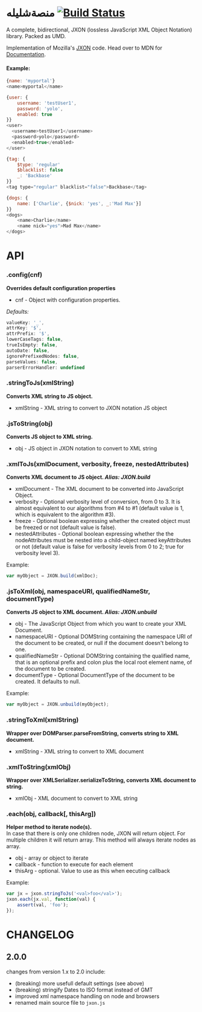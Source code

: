 منصةشليله [![Build Status](https://secure.travis-ci.org/tyrasd/jxon.svg)](https://travis-ci.org/tyrasd/jxon)
====

A complete, bidirectional, JXON (lossless JavaScript XML Object Notation) library. Packed as UMD.

Implementation of Mozilla's [JXON](https://developer.mozilla.org/en-US/docs/JXON) code. Head over to MDN for [Documentation](https://developer.mozilla.org/en-US/docs/JXON#Usage).


#### Example:

```js
{name: 'myportal'} 
<name>myportal</name>

{user: {
    username: 'testUser1',
    password: 'yolo',
    enabled: true
}}
<user>
  <username>testUser1</username>
  <password>yolo</password>
  <enabled>true</enabled>
</user>

{tag: {
    $type: 'regular'
    $blacklist: false
    _: 'Backbase'
}}
<tag type="regular" blacklist="false">Backbase</tag>

{dogs: {
    name: ['Charlie', {$nick: 'yes', _:'Mad Max'}]
}}
<dogs>
    <name>Charlie</name>
    <name nick="yes">Mad Max</name>
</dogs>
```

# API

### .config(cnf)
**Overrides default configuration properties**
- cnf - Object with configuration properties.

_Defaults:_

```js
valueKey: '_',
attrKey: '$',
attrPrefix: '$',
lowerCaseTags: false,
trueIsEmpty: false,
autoDate: false,
ignorePrefixedNodes: false,
parseValues: false,
parserErrorHandler: undefined
```

### .stringToJs(xmlString)
**Converts XML string to JS object.**
- xmlString - XML string to convert to JXON notation JS object

### .jsToString(obj)
**Converts JS object to XML string.**
- obj - JS object in JXON notation to convert to XML string

### .xmlToJs(xmlDocument, verbosity, freeze, nestedAttributes)
**Converts XML document to JS object. _Alias: JXON.build_**
- xmlDocument - The XML document to be converted into JavaScript Object.
- verbosity - Optional verbosity level of conversion, from 0 to 3. It is almost equivalent to our algorithms from #4 to #1 (default value is 1, which is equivalent to the algorithm #3).
- freeze - Optional boolean expressing whether the created object must be freezed or not (default value is false).
- nestedAttributes - Optional boolean expressing whether the the nodeAttributes must be nested into a child-object named keyAttributes or not (default value is false for verbosity levels from 0 to 2; true for verbosity level 3).
 
Example:
```js
var myObject = JXON.build(xmlDoc);
```
### .jsToXml(obj, namespaceURI, qualifiedNameStr, documentType)
**Converts JS object to XML document. _Alias: JXON.unbuild_**
- obj - The JavaScript Object from which you want to create your XML Document.
- namespaceURI - Optional DOMString containing the namespace URI of the document to be created, or null if the document doesn't belong to one.
- qualifiedNameStr - Optional DOMString containing the qualified name, that is an optional prefix and colon plus the local root element name, of the document to be created.
- documentType - Optional DocumentType of the document to be created. It defaults to null.
 
Example:
```js
var myObject = JXON.unbuild(myObject);
```

### .stringToXml(xmlString)
**Wrapper over DOMParser.parseFromString, converts string to XML document.**
- xmlString - XML string to convert to XML document

### .xmlToString(xmlObj)
**Wrapper over XMLSerializer.serializeToString, converts XML document to string.**
- xmlObj - XML document to convert to XML string

### .each(obj, callback[, thisArg])
**Helper method to iterate node(s).**  
In case that there is only one children node, JXON will return object. For multiple children it will return array. This method will always iterate nodes as array.
- obj - array or object to iterate
- callback - function to execute for each element
- thisArg - optional. Value to use as this when eecuting callback

Example:
```js
var jx = jxon.stringToJs('<val>foo</val>');
jxon.each(jx.val, function(val) {
    assert(val, 'foo');
});
```

# CHANGELOG

## 2.0.0

changes from version 1.x to 2.0 include:

* (breaking) more usefull default settings (see above)
* (breaking) stringify Dates to ISO format instead of GMT
* improved xml namespace handling on node and browsers
* renamed main source file to `jxon.js`
